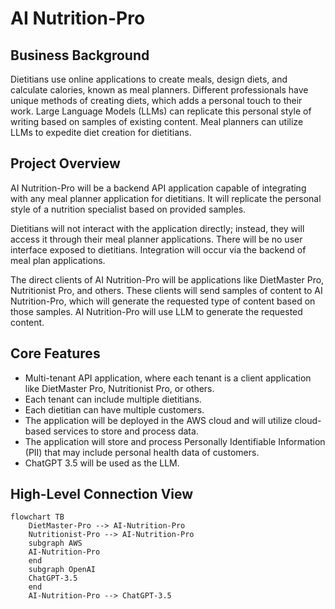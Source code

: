 # AI Nutrition-Pro

## Business Background

Dietitians use online applications to create meals, design diets, and calculate calories, known as meal planners. Different professionals have unique methods of creating diets, which adds a personal touch to their work. Large Language Models (LLMs) can replicate this personal style of writing based on samples of existing content. Meal planners can utilize LLMs to expedite diet creation for dietitians.

## Project Overview

AI Nutrition-Pro will be a backend API application capable of integrating with any meal planner application for dietitians. It will replicate the personal style of a nutrition specialist based on provided samples.

Dietitians will not interact with the application directly; instead, they will access it through their meal planner applications. There will be no user interface exposed to dietitians. Integration will occur via the backend of meal plan applications.

The direct clients of AI Nutrition-Pro will be applications like DietMaster Pro, Nutritionist Pro, and others. These clients will send samples of content to AI Nutrition-Pro, which will generate the requested type of content based on those samples. AI Nutrition-Pro will use LLM to generate the requested content.

## Core Features

- Multi-tenant API application, where each tenant is a client application like DietMaster Pro, Nutritionist Pro, or others.
- Each tenant can include multiple dietitians.
- Each dietitian can have multiple customers.
- The application will be deployed in the AWS cloud and will utilize cloud-based services to store and process data.
- The application will store and process Personally Identifiable Information (PII) that may include personal health data of customers.
- ChatGPT 3.5 will be used as the LLM.

## High-Level Connection View

```mermaid
flowchart TB
    DietMaster-Pro --> AI-Nutrition-Pro
    Nutritionist-Pro --> AI-Nutrition-Pro
    subgraph AWS
    AI-Nutrition-Pro
    end
    subgraph OpenAI
    ChatGPT-3.5
    end
    AI-Nutrition-Pro --> ChatGPT-3.5
```